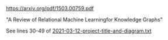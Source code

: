 https://arxiv.org/pdf/1503.00759.pdf

"A Review of Relational Machine Learningfor Knowledge Graphs"

See lines 30-49 of [2021-03-12-project-title-and-diagram.txt](https://github.com/heychrisek/msc-data-science-project/blob/main/notes-to-self/2021-03-12-project-title-and-diagram.txt)